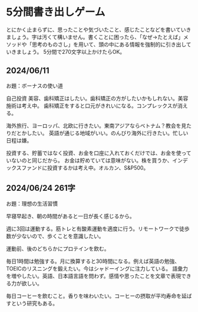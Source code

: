 # 5分間書き出しゲーム
とにかく止まらずに、思ったことや気づいたこと、感じたことなどを書いていきましょう。字は汚くて構いません。書くことに困ったら、「なぜ→たとえば」メソッドや「思考のものさし」を用いて、頭の中にある情報を強制的に引き出していきましょう。
5分間で270文字以上かけたらOK。


## 2024/06/11
お題：ボーナスの使い道

自己投資
美容、歯科矯正はしたい。歯科矯正の方がしたいかもしれない。美容施術は考え中。
歯科矯正をすると口元がきれいになる。コンプレックスが消える。

海外旅行、ヨーロッパ、北欧に行きたい。東南アジアならベトナム？教会を見たりだとかしたい。
英語が通じる地域がいい。のんびり海外に行きたい。忙しい日程は嫌。

投資する、貯蓄ではなく投資、お金を口座に入れておくだけでは、お金を使っていないのと同じだから。
お金は貯めていては意味がない。株を買うか、インデックスファンドに投資するかは考え中。オルカン、S&P500。

## 2024/06/24 261字
お題：理想の生活習慣

早寝早起き、朝の時間があると一日が長く感じるから。

週に3回は運動する。筋トレと有酸素運動を適度に行う。リモートワークで徒歩数が少ないので、歩くことを意識したい。

運動前、後のどちらかにプロテインを飲む。

毎日1時間は勉強する。月に換算すると30時間になる。例えば英語の勉強、TOEICのリスニングを鍛えたい。今はシャドーイングに注力している。
語彙力を増やしたい。英語、日本語言語を問わず。感情や思ったことを文章で表現できる力が欲しい。

毎日コーヒーを飲むこと。香りを味わいたい。コーヒーの摂取が平均寿命を延ばすという研究もある。



